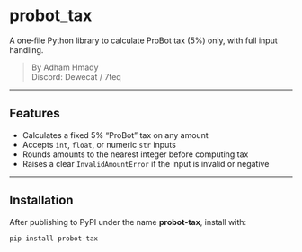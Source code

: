 # probot_tax

A one‑file Python library to calculate ProBot tax (5%) only, with full input handling.

> By Adham Hmady  
> Discord: Dewecat / 7teq  

---

## Features

- Calculates a fixed 5% “ProBot” tax on any amount  
- Accepts `int`, `float`, or numeric `str` inputs  
- Rounds amounts to the nearest integer before computing tax  
- Raises a clear `InvalidAmountError` if the input is invalid or negative  

---

## Installation

After publishing to PyPI under the name **probot‑tax**, install with:

```bash
pip install probot‑tax
